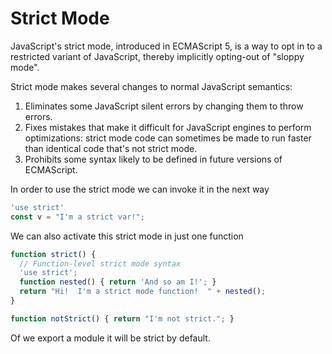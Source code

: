 # Strict Mode

JavaScript's strict mode, introduced in ECMAScript 5, is a way to opt in to a restricted variant of JavaScript, thereby implicitly opting-out of "sloppy mode".

Strict mode makes several changes to normal JavaScript semantics:

1. Eliminates some JavaScript silent errors by changing them to throw errors.
2. Fixes mistakes that make it difficult for JavaScript engines to perform optimizations: strict mode code can sometimes be made to run faster than identical code that's not strict mode.
3. Prohibits some syntax likely to be defined in future versions of ECMAScript.

In order to use the strict mode we can invoke it in the next way

```javascript
'use strict'
const v = "I'm a strict var!";
```

We can also activate this strict mode in just one function

```javascript
function strict() {
  // Function-level strict mode syntax
  'use strict';
  function nested() { return 'And so am I!'; }
  return "Hi!  I'm a strict mode function!  " + nested();
}

function notStrict() { return "I'm not strict."; }
```

Of we export a module it will be strict by default.




